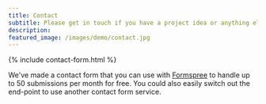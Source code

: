 ```yaml
---
title: Contact
subtitle: Please get in touch if you have a project idea or anything else you wish to discuss..
description: 
featured_image: /images/demo/contact.jpg
---
```


{% include contact-form.html %}

We've made a contact form that you can use with [Formspree](https://formspree.io/create/jekyllthemes) to handle up to 50 submissions per month for free. You could also easily switch out the end-point to use another contact form service.